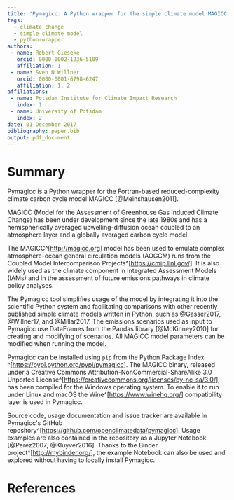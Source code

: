 ```yaml
---
title: 'Pymagicc: A Python wrapper for the simple climate model MAGICC'
tags:
  - climate change
  - simple climate model
  - python-wrapper
authors:
 - name: Robert Gieseke
   orcid: 0000-0002-1236-5109
   affiliation: 1
 - name: Sven N Willner
   orcid: 0000-0001-6798-6247
   affiliation: 1, 2
affiliations:
 - name: Potsdam Institute for Climate Impact Research
   index: 1
 - name: University of Potsdam
   index: 2
date: 01 December 2017
bibliography: paper.bib
output: pdf_document
---
```


# Summary

Pymagicc is a Python wrapper for the Fortran-based reduced-complexity
climate carbon cycle model MAGICC [@Meinshausen2011].

MAGICC (Model for the Assessment of Greenhouse Gas Induced Climate Change) has
been under development since the late 1980s and has a hemispherically averaged upwelling-diffusion ocean coupled to an atmosphere layer and a globally averaged carbon cycle model.

The MAGICC^[http://magicc.org] model has been used to emulate complex
atmosphere-ocean general circulation models (AOGCM) runs from the Coupled
Model Intercomparison Projects^[https://cmip.llnl.gov/].
It is also widely used as the climate component in Integrated Assessment Models (IAMs) and in the assessment of future emissions pathways in climate policy analyses.

The Pymagicc tool simplifies usage of the model by integrating it into the
scientific Python system and facilitating comparisons with other recently
published simple climate models written in Python, such as
@Gasser2017, @Willner17, and @Millar2017.
The emissions scenarios used as input to Pymagicc
use DataFrames from the Pandas library [@McKinney2010] for creating and
modifying of scenarios.
All MAGICC model parameters can be modified when running the model.

Pymagicc can be installed using `pip` from the Python Package Index ^[<https://pypi.python.org/pypi/pymagicc>].
The MAGICC binary, released under a
Creative Commons Attribution-NonCommercial-ShareAlike 3.0 Unported
License^[https://creativecommons.org/licenses/by-nc-sa/3.0/], has been compiled
for the Windows operating system. To enable it to run under Linux and macOS the
Wine^[https://www.winehq.org/] compatibility layer is used in Pymagicc.

Source code, usage documentation and issue tracker are available in Pymagicc's GitHub
repository^[<https://github.com/openclimatedata/pymagicc>].
Usage examples are also contained in the repository as a Jupyter Notebook [@Perez2007; @Kluyver2016]. Thanks to the Binder project^[<http://mybinder.org/>], the example
Notebook can also be used and explored without having to locally install Pymagicc.

# References
